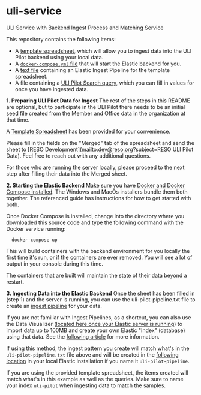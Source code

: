 # uli-service
ULI Service with Backend Ingest Process and Matching Service

This repository contains the following items:
* A [template spreadsheet](https://github.com/RESOStandards/uli-service/blob/main/ULI%20-%20Data%20Pilot%20Template.xlsx?raw=true), which will allow you to ingest data into the ULI Pilot backend using your local data. 
* A [`docker-compose.yml` file](https://github.com/RESOStandards/uli-service/blob/main/docker-compose.yml) that will start the Elastic backend for you.
* A [text file](https://github.com/RESOStandards/uli-service/blob/main/uli-pilot-ingest.txt) containing an Elastic Ingest Pipeline for the template spreadsheet.
* A file containing a [ULI Pilot Search query](https://github.com/RESOStandards/uli-service/blob/main/uli-pilot-search.txt), which you can fill in values for once you have ingested data.

**1. Preparing ULI Pilot Data for Ingest**
The rest of the steps in this README are optional, but to participate in the ULI Pilot there needs to be an initial seed file created from the Member and Office data in the organization at that time. 

A [Template Spreadsheet](https://github.com/RESOStandards/uli-service/blob/main/ULI%20-%20Data%20Pilot%20Template.xlsx?raw=true) has been provided for your convenience. 

Please fill in the fields on the "Merged" tab of the spreadsheet and send the sheet to [RESO Development](mailto:dev@reso.org?subject=RESO ULI Pilot Data). Feel free to reach out with any additional questions. 

For those who are running the server locally, please proceed to the next step after filling their data into the Merged sheet.


**2. Starting the Elastic Backend**
Make sure you have [Docker and Docker Compose installed](https://docs.docker.com/compose/install/). The Windows and MacOs installers bundle them both together. The referenced guide has instructions for how to get started with both. 

Once Docker Compose is installed, change into the directory where you downloaded this source code and type the following command with the Docker service running:
```
  docker-compose up
```
This will build containers with the backend environment for you locally the first time it's run, or if the containers are ever removed. You will see a lot of output in your console during this time. 

The containers that are built will maintain the state of their data beyond a restart.

**3. Ingesting Data into the Elastic Backend**
Once the sheet has been filled in (step 1) and the server is running, you can use the uli-pilot-pipeline.txt file to create an [ingest pipeline](https://www.elastic.co/guide/en/elasticsearch/reference/master/ingest.html) for your data. 

If you are not familiar with Ingest Pipelines, as a shortcut, you can also use the Data Visualizer ([located here once your Elastic server is running](http://localhost:5601/app/ml/datavisualizer)) to import data up to 100MB and create your own Elastic "Index" (database) using that data. See the [following article](https://www.elastic.co/guide/en/elasticsearch/reference/master/ingest.html) for more information. 

If using this method, the ingest pattern you create will match what's in the `uli-pilot-pipeline.txt` file above and will be created in the [following location](http://localhost:5601/app/management/ingest/ingest_pipelines/?pipeline=uli-pilot-pipeline) in your local Elastic installation if you name it `uli-pilot-pipeline`.

If you are using the provided template spreadsheet, the items created will match what's in this example as well as the queries. Make sure to name your index `uli-pilot` when ingesting data to match the samples.
